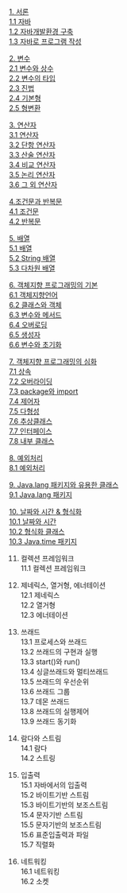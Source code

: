 [1. 서론](https://github.com/junsu9637/Study/blob/main/Tool/Java/Contents/Introduction.md)               
 [1.1 자바](https://github.com/junsu9637/Study/blob/main/Tool/Java/Contents/Introduction.md)                 
 [1.2 자바개발환경 구축](https://github.com/junsu9637/Study/blob/main/Tool/Java/Contents/Introduction.md)               
 [1.3 자바로 프로그램 작성](https://github.com/junsu9637/Study/blob/main/Tool/Java/Contents/Introduction.md)             

[2. 변수](https://github.com/junsu9637/Study/blob/main/Tool/Java/Contents/Variable.md)                 
[2.1 변수와 상수](https://github.com/junsu9637/Study/blob/main/Tool/Java/Contents/Variable.md)               
[2.2 변수의 타입](https://github.com/junsu9637/Study/blob/main/Tool/Java/Contents/Variable.md)               
[2.3 진법](https://github.com/junsu9637/Study/blob/main/Tool/Java/Contents/Variable.md)               
[2.4 기본형](https://github.com/junsu9637/Study/blob/main/Tool/Java/Contents/Variable.md)               
[2.5 형변환](https://github.com/junsu9637/Study/blob/main/Tool/Java/Contents/Variable.md)                

[3. 연산자](https://github.com/junsu9637/Study/blob/main/Tool/Java/Contents/Operator.md)                  
[3.1 연산자](https://github.com/junsu9637/Study/blob/main/Tool/Java/Contents/Operator.md)                    
[3.2 단항 연산자](https://github.com/junsu9637/Study/blob/main/Tool/Java/Contents/Operator.md)                   
[3.3 산술 연산자](https://github.com/junsu9637/Study/blob/main/Tool/Java/Contents/Operator.md)                  
[3.4 비교 연산자](https://github.com/junsu9637/Study/blob/main/Tool/Java/Contents/Operator.md)                  
[3.5 논리 연산자](https://github.com/junsu9637/Study/blob/main/Tool/Java/Contents/Operator.md)                   
[3.6 그 외 연산자](https://github.com/junsu9637/Study/blob/main/Tool/Java/Contents/Operator.md)            

[4.조건문과 반복문](https://github.com/junsu9637/Study/blob/main/Tool/Java/Contents/Conditional%20and%20Recurring%20Statements.md#conditional-statement)           
[4.1 조건문](https://github.com/junsu9637/Study/blob/main/Tool/Java/Contents/Conditional%20and%20Recurring%20Statements.md#conditional-statement)             
[4.2 반복문](https://github.com/junsu9637/Study/blob/main/Tool/Java/Contents/Conditional%20and%20Recurring%20Statements.md#conditional-statement)            

[5. 배열](https://github.com/junsu9637/Study/blob/main/Tool/Java/Contents/Array.md)            
[5.1 배열](https://github.com/junsu9637/Study/blob/main/Tool/Java/Contents/Array.md)           
[5.2 String 배열](https://github.com/junsu9637/Study/blob/main/Tool/Java/Contents/Array.md)             
[5.3 다차원 배열](https://github.com/junsu9637/Study/blob/main/Tool/Java/Contents/Array.md)             

[6. 객체지향 프로그래밍의 기본](https://github.com/junsu9637/Study/blob/main/Tool/Java/Contents/Basic%20for%20Object-Oriented%20Programming.md)            
[6.1 객체지향언어](https://github.com/junsu9637/Study/blob/main/Tool/Java/Contents/Basic%20for%20Object-Oriented%20Programming.md)            
[6.2 클래스와 객체](https://github.com/junsu9637/Study/blob/main/Tool/Java/Contents/Basic%20for%20Object-Oriented%20Programming.md)            
[6.3 변수와 메서드](https://github.com/junsu9637/Study/blob/main/Tool/Java/Contents/Basic%20for%20Object-Oriented%20Programming.md)           
[6.4 오버로딩](https://github.com/junsu9637/Study/blob/main/Tool/Java/Contents/Basic%20for%20Object-Oriented%20Programming.md)            
[6.5 생성자](https://github.com/junsu9637/Study/blob/main/Tool/Java/Contents/Basic%20for%20Object-Oriented%20Programming.md)               
[6.6 변수와 초기화](https://github.com/junsu9637/Study/blob/main/Tool/Java/Contents/Basic%20for%20Object-Oriented%20Programming.md)         

[7. 객체지향 프로그래밍의 심화](https://github.com/junsu9637/Study/blob/main/Tool/Java/Contents/Deepening%20Object-Oriented%20Programming.md)             
[7.1 상속](https://github.com/junsu9637/Study/blob/main/Tool/Java/Contents/Deepening%20Object-Oriented%20Programming.md)            
[7.2 오버라이딩](https://github.com/junsu9637/Study/blob/main/Tool/Java/Contents/Deepening%20Object-Oriented%20Programming.md)           
[7.3 package와 import](https://github.com/junsu9637/Study/blob/main/Tool/Java/Contents/Deepening%20Object-Oriented%20Programming.md)            
[7.4 제어자](https://github.com/junsu9637/Study/blob/main/Tool/Java/Contents/Deepening%20Object-Oriented%20Programming.md)            
[7.5 다형성](https://github.com/junsu9637/Study/blob/main/Tool/Java/Contents/Deepening%20Object-Oriented%20Programming.md)            
[7.6 추상클래스](https://github.com/junsu9637/Study/blob/main/Tool/Java/Contents/Deepening%20Object-Oriented%20Programming.md)            
[7.7 인터페이스](https://github.com/junsu9637/Study/blob/main/Tool/Java/Contents/Deepening%20Object-Oriented%20Programming.md)           
[7.8 내부 클래스](https://github.com/junsu9637/Study/blob/main/Tool/Java/Contents/Deepening%20Object-Oriented%20Programming.md)          

[8. 예외처리](https://github.com/junsu9637/Study/blob/main/Tool/Java/Contents/Exception%20Handling.md#chained-exception)          
[8.1 예외처리](https://github.com/junsu9637/Study/blob/main/Tool/Java/Contents/Exception%20Handling.md#chained-exception)                  

[9. Java.lang 패키지와 유용한 클래스](https://github.com/junsu9637/Study/blob/main/Tool/Java/Contents/Java%20Package%20&%20Class.md)              
[9.1 Java.lang 패키지](https://github.com/junsu9637/Study/blob/main/Tool/Java/Contents/Java%20Package%20&%20Class.md)                       

[10. 날짜와 시간 & 형식화](https://github.com/junsu9637/Study/blob/main/Tool/Java/Contents/Date,%20Time%20&%20Formatting.md)           
[10.1 날짜와 시간](https://github.com/junsu9637/Study/blob/main/Tool/Java/Contents/Date,%20Time%20&%20Formatting.md)              
[10.2 형식화 클래스](https://github.com/junsu9637/Study/blob/main/Tool/Java/Contents/Date,%20Time%20&%20Formatting.md)           
[10.3 Java.time 패키지](https://github.com/junsu9637/Study/blob/main/Tool/Java/Contents/Date,%20Time%20&%20Formatting.md)              

11. 컬렉션 프레임워크            
11.1 컬렉션 프레임워크             

12. 제네릭스, 열거형, 에너테이션            
12.1 제네릭스             
12.2 열거형             
12.3 에너테이션          

13. 쓰래드         
13.1 프로세스와 쓰래드             
13.2 쓰래드의 구현과 실행            
13.3 start()와 run()            
13.4 싱글쓰래드와 멀티쓰래드            
13.5 쓰래드의 우선순위            
13.6 쓰래드 그룹           
13.7 데몬 쓰래드            
13.8 쓰래드의 실행제어            
13.9 쓰래드 동기화          
 
14. 람다와 스트림           
14.1 람다          
14.2 스트링            

15. 입출력           
15.1 자바에서의 입출력            
15.2 바이트기반 스트림           
15.3 바이트기반의 보조스트림            
15.4 문자기반 스트림            
15.5 문자기반의 보조스트림           
15.6 표준입출력과 파일          
15.7 직렬화          

16. 네트워킹         
16.1 네트워킹               
16.2 소켓 
